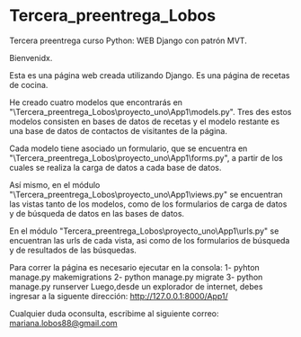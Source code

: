 # Tercera_preentrega_Lobos

Tercera preentrega curso Python: WEB Django con patrón MVT.

Bienvenidx.

Esta es una página web creada utilizando Django. Es una página de recetas de cocina.

He creado cuatro modelos que encontrarás en "\Tercera_preentrega_Lobos\proyecto_uno\App1\models.py". Tres des estos modelos consisten en bases de datos de recetas y el modelo restante es una base de datos de contactos de visitantes de la página.

Cada modelo tiene asociado un formulario, que se encuentra en "\Tercera_preentrega_Lobos\proyecto_uno\App1\forms.py", a partir de los cuales se realiza la carga de datos a cada base de datos.

Así mismo, en el módulo "\Tercera_preentrega_Lobos\proyecto_uno\App1\views.py" se encuentran las vistas tanto de los modelos, como de los formularios de carga de datos y de búsqueda de datos en las bases de datos.

En el módulo "Tercera_preentrega_Lobos\proyecto_uno\App1\urls.py" se encuentran las urls de cada vista, asi como de los formularios de búsqueda y de resultados de las búsquedas.

Para correr la página es necesario ejecutar en la consola: 1- pyhton manage.py makemigrations 2- python manage.py migrate 3- python manage.py runserver Luego,desde un explorador de internet, debes ingresar a la siguente dirección: http://127.0.0.1:8000/App1/

Cualquier duda oconsulta, escribime al siguiente correo: mariana.lobos88@gmail.com
